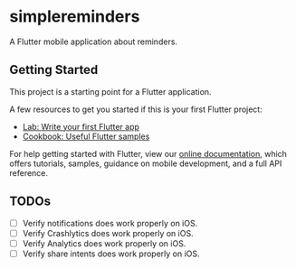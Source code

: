 # simplereminders

A Flutter mobile application about reminders.

## Getting Started

This project is a starting point for a Flutter application.

A few resources to get you started if this is your first Flutter project:

- [Lab: Write your first Flutter app](https://flutter.dev/docs/get-started/codelab)
- [Cookbook: Useful Flutter samples](https://flutter.dev/docs/cookbook)

For help getting started with Flutter, view our
[online documentation](https://flutter.dev/docs), which offers tutorials,
samples, guidance on mobile development, and a full API reference.

## TODOs

- [ ] Verify notifications does work properly on iOS.
- [ ] Verify Crashlytics does work properly on iOS.
- [ ] Verify Analytics does work properly on iOS.
- [ ] Verify share intents does work properly on iOS.
